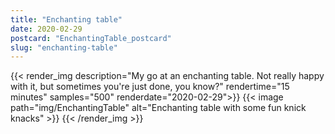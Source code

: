 ```yaml
---
title: "Enchanting table"
date: 2020-02-29
postcard: "EnchantingTable_postcard"
slug: "enchanting-table"
---
```


{{< render_img description="My go at an enchanting table. Not really happy with it, but sometimes you're just done, you know?" rendertime="15 minutes" samples="500" renderdate="2020-02-29">}}
{{< image path="img/EnchantingTable" alt="Enchanting table with some fun knick knacks" >}}
{{< /render_img >}}


